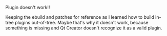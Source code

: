 Plugin doesn't work!!

Keeping the ebuild and patches for reference as I learned
how to build in-tree plugins out-of-tree.
Maybe that's why it doesn't work, because something is missing
and Qt Creator doesn't recognize it as a valid plugin.

